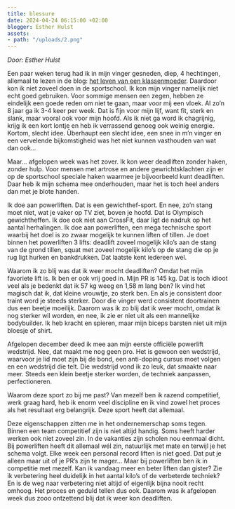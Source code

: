 ```yaml
---
title: blessure
date: 2024-04-24 06:15:00 +02:00
blogger: Esther Hulst
assets:
- path: "/uploads/2.png"
---
```


*Door: Esther Hulst*

Een paar weken terug had ik in mijn vinger gesneden, diep, 4 hechtingen, allemaal te lezen in de blog: [het leven van een klassenmoeder](https://www.opde1sterij.nl/blog/3-4-2024-het-leven-van-een-klassenmoeder/). Daardoor kon ik niet zoveel doen in de sportschool. Ik kon mijn vinger namelijk niet echt goed gebruiken. Voor sommige mensen een zegen, hebben ze eindelijk een goede reden om niet te gaan, maar voor mij een vloek. Al zo’n 8 jaar ga ik 3-4 keer per week. Dat is fijn voor mijn lijf, want fit, sterk en slank, maar vooral ook voor mijn hoofd. Als ik niet ga word ik chagrijnig, krijg ik een kort lontje en heb ik verrassend genoeg ook weinig energie. Kortom, slecht idee. Überhaupt een slecht idee, een snee in m’n vinger en een vervelende bijkomstigheid was het niet kunnen vasthouden van wat dan ook…

Maar... afgelopen week was het zover. Ik kon weer deadliften zonder haken, zonder hulp. Voor mensen met artrose en andere gewrichtsklachten zijn er op de sportschool speciale haken waarmee je bijvoorbeeld kunt deadliften. Daar heb ik mijn schema mee onderhouden, maar het is toch heel anders dan met je blote handen. 

Ik doe aan powerliften. Dat is een gewichthef-sport. En nee, zo’n stang moet niet, wat je vaker op TV ziet, boven je hoofd. Dat is Olympisch gewichtheffen. Ik doe ook niet aan CrossFit, daar ligt de nadruk op het aantal herhalingen. Ik doe aan powerliften, een mega technische sport waarbij het doel is zo zwaar mogelijk te kunnen liften of tillen. Je doet binnen het powerliften 3 lifts: deadlift zoveel mogelijk kilo’s aan de stang van de grond tillen, squat met zoveel mogelijk kilo’s op de stang die op je rug ligt hurken en bankdrukken. Dat laatste kent iedereen wel. 

Waarom ik zo blij was dat ik weer mocht deadliften? Omdat het mijn favoriete lift is. Ik ben er ook vrij goed in. Mijn PR is 145 kg. Dat is toch idioot veel als je bedenkt dat ik 57 kg weeg en 1,58 m lang ben? Ik vind het magisch dat ik, dat kleine vrouwtje, zo sterk ben. En als je consistent door traint word je steeds sterker. Door die vinger werd consistent doortrainen dus een beetje moeilijk. Daarom was ik zo blij dat ik weer mocht, omdat ik nog sterker wil worden, en nee, ik zie er niet uit als een mannelijke bodybuilder. Ik heb kracht en spieren, maar mijn biceps barsten niet uit mijn bloesje of shirt. 

Afgelopen december deed ik mee aan mijn eerste officiële powerlift wedstrijd. Nee, dat maakt me nog geen pro. Het is gewoon een wedstrijd, waarvoor je lid moet zijn bij de bond, een anti-doping cursus moet volgen en een wedstrijd die telt. Die wedstrijd vond ik zo leuk, dat smaakte naar meer. Steeds een klein beetje sterker worden, de techniek aanpassen, perfectioneren.

Waarom deze sport zo bij me past? Van mezelf ben ik razend competitief, werk graag hard, heb ik enorm veel discipline en ik vind zowel het proces als het resultaat erg belangrijk. Deze sport heeft dat allemaal.

Deze eigenschappen zitten me in het ondernemerschap soms tegen. Binnen een team competitief zijn is niet altijd handig. Soms heeft harder werken ook niet zoveel zin. In de vakanties zijn scholen nou eenmaal dicht. Bij powerliften heeft dit allemaal wél zin, natuurlijk met mate en terwijl je het schema volgt. Elke week een personal record liften is niet goed. Dat put je alleen maar uit of je PR’s zijn te mager… Maar bij powerliften ben ik in competitie met mezelf. Kan ik vandaag meer en beter liften dan gister? Zie ik verbetering heel duidelijk in het aantal kilo’s of de verbeterde techniek? En is de weg naar verbetering niet altijd of eigenlijk bijna nooit recht omhoog. Het proces en geduld tellen dus ook. Daarom was ik afgelopen week dus zooo ontzettend blij dat ik weer kon deadliften. 
